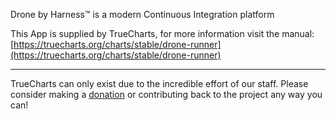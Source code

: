 Drone by Harness™ is a modern Continuous Integration platform

This App is supplied by TrueCharts, for more information visit the manual: [https://truecharts.org/charts/stable/drone-runner](https://truecharts.org/charts/stable/drone-runner)

---

TrueCharts can only exist due to the incredible effort of our staff.
Please consider making a [donation](https://truecharts.org/about/sponsor) or contributing back to the project any way you can!
